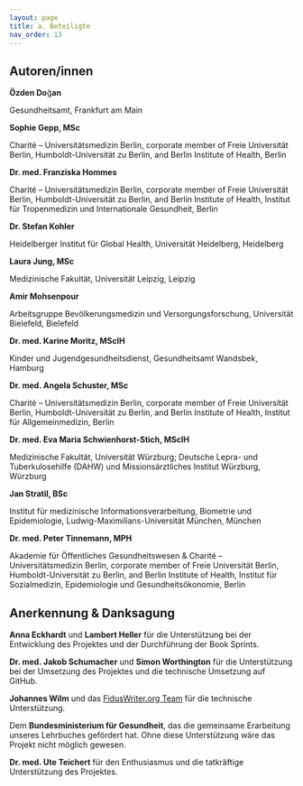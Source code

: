 ```yaml
---
layout: page
title: a. Beteiligte
nav_order: 13
---
```


## Autoren/innen

**Özden Do**ğ**an**

Gesundheitsamt, Frankfurt am Main

**Sophie Gepp, MSc**

Charité – Universitätsmedizin Berlin, corporate member of Freie Universität
Berlin, Humboldt-Universität zu Berlin, and Berlin Institute of Health, Berlin

**Dr. med. Franziska Hommes**

Charité – Universitätsmedizin Berlin, corporate member of Freie Universität
Berlin, Humboldt-Universität zu Berlin, and Berlin Institute of Health, Institut
für Tropenmedizin und Internationale Gesundheit, Berlin

**Dr. Stefan Kohler**

Heidelberger Institut für Global Health, Universität Heidelberg, Heidelberg

**Laura Jung, MSc**

Medizinische Fakultät, Universität Leipzig, Leipzig

**Amir Mohsenpour**

Arbeitsgruppe Bevölkerungsmedizin und Versorgungsforschung, Universität
Bielefeld, Bielefeld

**Dr. med. Karine Moritz, MScIH**

Kinder und Jugendgesundheitsdienst, Gesundheitsamt Wandsbek, Hamburg

**Dr. med. Angela Schuster, MSc**

Charité – Universitätsmedizin Berlin, corporate member of Freie Universität
Berlin, Humboldt-Universität zu Berlin, and Berlin Institute of Health, Institut
für Allgemeinmedizin, Berlin

**Dr. med. Eva Maria Schwienhorst-Stich, MScIH**

Medizinische Fakultät, Universität Würzburg; Deutsche Lepra- und
Tuberkulosehilfe (DAHW) und Missionsärztliches Institut Würzburg, Würzburg

**Jan Stratil, BSc**

Institut für medizinische Informationsverarbeitung, Biometrie und Epidemiologie,
Ludwig-Maximilians-Universität München, München

**Dr. med. Peter Tinnemann, MPH**

Akademie für Öffentliches Gesundheitswesen & Charité – Universitätsmedizin
Berlin, corporate member of Freie Universität Berlin, Humboldt-Universität zu
Berlin, and Berlin Institute of Health, Institut für Sozialmedizin,
Epidemiologie und Gesundheitsökonomie, Berlin

## Anerkennung & Danksagung

**Anna Eckhardt** und **Lambert Heller** für die Unterstützung bei der
Entwicklung des Projektes und der Durchführung der Book Sprints.

**Dr. med. Jakob Schumacher** und **Simon Worthington** für die Unterstützung
bei der Umsetzung des Projektes und die technische Umsetzung auf GitHub.

**Johannes Wilm** und das [FidusWriter.org
Team](https://www.fiduswriter.org/who-we-are/) für die technische Unterstützung.

Dem **Bundesministerium für Gesundheit**, das die gemeinsame Erarbeitung unseres
Lehrbuches gefördert hat. Ohne diese Unterstützung wäre das Projekt nicht
möglich gewesen.

**Dr. med. Ute Teichert** für den Enthusiasmus und die tatkräftige Unterstützung
des Projektes.
